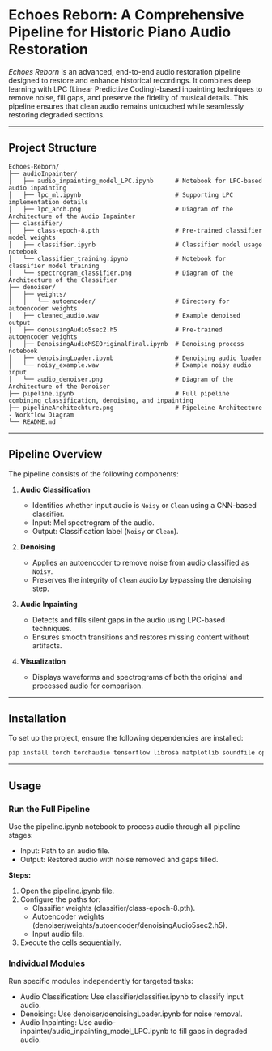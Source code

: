 # **Echoes Reborn: A Comprehensive Pipeline for Historic Piano Audio Restoration**

*Echoes Reborn* is an advanced, end-to-end audio restoration pipeline designed to restore and enhance historical recordings. It combines deep learning with LPC (Linear Predictive Coding)-based inpainting techniques to remove noise, fill gaps, and preserve the fidelity of musical details. This pipeline ensures that clean audio remains untouched while seamlessly restoring degraded sections.

---

## **Project Structure**

```plaintext
Echoes-Reborn/
├── audioInpainter/
│   ├── audio_inpainting_model_LPC.ipynb      # Notebook for LPC-based audio inpainting
│   ├── lpc_ml.ipynb                          # Supporting LPC implementation details
│   ├── lpc_arch.png                          # Diagram of the Architecture of the Audio Inpainter
├── classifier/
│   ├── class-epoch-8.pth                     # Pre-trained classifier model weights
│   ├── classifier.ipynb                      # Classifier model usage notebook
│   └── classifier_training.ipynb             # Notebook for classifier model training
│   └── spectrogram_classifier.png            # Diagram of the Architecture of the Classifier
├── denoiser/
│   ├── weights/
│   │   └── autoencoder/                      # Directory for autoencoder weights
│   ├── cleaned_audio.wav                     # Example denoised output
│   ├── denoisingAudio5sec2.h5                # Pre-trained autoencoder weights
│   ├── DenoisingAudioMSEOriginalFinal.ipynb  # Denoising process notebook
│   ├── denoisingLoader.ipynb                 # Denoising audio loader
│   └── noisy_example.wav                     # Example noisy audio input
│   └── audio_denoiser.png                    # Diagram of the Architecture of the Denoiser
├── pipeline.ipynb                            # Full pipeline combining classification, denoising, and inpainting
├── pipelineArchitechture.png                 # Pipeleine Architecture - Workflow Diagram
└── README.md
```

---

## **Pipeline Overview**

The pipeline consists of the following components:

1. **Audio Classification**  
   - Identifies whether input audio is `Noisy` or `Clean` using a CNN-based classifier.
   - Input: Mel spectrogram of the audio.
   - Output: Classification label (`Noisy` or `Clean`).

2. **Denoising**  
   - Applies an autoencoder to remove noise from audio classified as `Noisy`.
   - Preserves the integrity of `Clean` audio by bypassing the denoising step.

3. **Audio Inpainting**  
   - Detects and fills silent gaps in the audio using LPC-based techniques.
   - Ensures smooth transitions and restores missing content without artifacts.

4. **Visualization**  
   - Displays waveforms and spectrograms of both the original and processed audio for comparison.

---

## **Installation**

To set up the project, ensure the following dependencies are installed:

```bash
pip install torch torchaudio tensorflow librosa matplotlib soundfile opencv-python scipy spectrum
```

---

## **Usage**
### **Run the Full Pipeline**
   
Use the pipeline.ipynb notebook to process audio through all pipeline stages:
   - Input: Path to an audio file.
   - Output: Restored audio with noise removed and gaps filled.
     
**Steps:**
   1. Open the pipeline.ipynb file.
   2. Configure the paths for:
      - Classifier weights (classifier/class-epoch-8.pth).
      - Autoencoder weights (denoiser/weights/autoencoder/denoisingAudio5sec2.h5).
      - Input audio file.
   3. Execute the cells sequentially.

      
### **Individual Modules**

Run specific modules independently for targeted tasks:

   - Audio Classification: Use classifier/classifier.ipynb to classify input audio.
   - Denoising: Use denoiser/denoisingLoader.ipynb for noise removal.
   - Audio Inpainting: Use audio-inpainter/audio_inpainting_model_LPC.ipynb to fill gaps in degraded audio.
     

